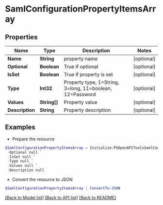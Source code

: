# SamlConfigurationPropertyItemsArray
## Properties

Name | Type | Description | Notes
------------ | ------------- | ------------- | -------------
**Name** | **String** | property name | [optional] 
**Optional** | **Boolean** | True if optional | [optional] 
**IsSet** | **Boolean** | True if property is set | [optional] 
**Type** | **Int32** | Property type, 1&#x3D;String, 3&#x3D;long, 11&#x3D;boolean, 12&#x3D;Password | [optional] 
**Values** | **String[]** | Property value | [optional] 
**Description** | **String** | Property description | [optional] 

## Examples

- Prepare the resource
```powershell
$SamlConfigurationPropertyItemsArray = Initialize-PSOpenAPIToolsSamlConfigurationPropertyItemsArray  -Name null `
 -Optional null `
 -IsSet null `
 -Type null `
 -Values null `
 -Description null
```

- Convert the resource to JSON
```powershell
$SamlConfigurationPropertyItemsArray | ConvertTo-JSON
```

[[Back to Model list]](../README.md#documentation-for-models) [[Back to API list]](../README.md#documentation-for-api-endpoints) [[Back to README]](../README.md)

